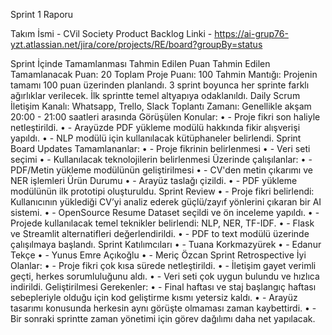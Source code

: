 Sprint 1 Raporu

Takım İsmi - CVil Society
Product Backlog Linki - https://ai-grup76-yzt.atlassian.net/jira/core/projects/RE/board?groupBy=status

Sprint İçinde Tamamlanması Tahmin Edilen Puan
Tahmin Edilen Tamamlanacak Puan: 20
Toplam Proje Puanı: 100
Tahmin Mantığı: Projenin tamamı 100 puan üzerinden planlandı. 3 sprint boyunca her sprinte farklı ağırlıklar verilecek. İlk sprintte temel altyapıya odaklanıldı.
Daily Scrum
İletişim Kanalı: Whatsapp, Trello, Slack
Toplantı Zamanı: Genellikle akşam 20:00 - 21:00 saatleri arasında
Görüşülen Konular:
•	- Proje fikri son haliyle netleştirildi.
•	- Arayüzde PDF yükleme modülü hakkında fikir alışverişi yapıldı.
•	- NLP modülü için kullanılacak kütüphaneler belirlendi.
 Sprint Board Updates
Tamamlananlar:
•	- Proje fikrinin belirlenmesi
•	- Veri seti seçimi 
•	- Kullanılacak teknolojilerin belirlenmesi 
Üzerinde çalışılanlar:
•	- PDF/Metin yükleme modülünün geliştirilmesi
•	- CV'den metin çıkarımı ve NER işlemleri
 Ürün Durumu
•	- Arayüz taslağı çizildi.
•	- PDF yükleme modülünün ilk prototipi oluşturuldu.
 Sprint Review
•	- Proje fikri belirlendi: Kullanıcının yüklediği CV’yi analiz ederek güçlü/zayıf yönlerini çıkaran bir AI sistemi.
•	- OpenSource Resume Dataset seçildi ve ön inceleme yapıldı.
•	- Projede kullanılacak temel teknikler belirlendi: NLP, NER, TF-IDF.
•	- Flask ve Streamlit alternatifleri değerlendirildi.
•	- PDF to text modülü üzerinde çalışılmaya başlandı.
Sprint Katılımcıları
•	- Tuana Korkmazyürek
•	- Edanur Tekçe
•	- Yunus Emre Açıkoğlu
•	- Meriç Özcan
 Sprint Retrospective
İyi Olanlar:
•	- Proje fikri çok kısa sürede netleştirildi.
•	- İletişim gayet verimli geçti, herkes sorumluluğunu aldı.
•	- Veri seti çok uygun bulundu ve hızlıca indirildi.
Geliştirilmesi Gerekenler:
•	- Final haftası ve staj başlangıç haftası sebepleriyle olduğu için kod geliştirme kısmı yetersiz kaldı.
•	- Arayüz tasarımı konusunda herkesin aynı görüşte olmaması zaman kaybettirdi.
•	- Bir sonraki sprintte zaman yönetimi için görev dağılımı daha net yapılacak.
